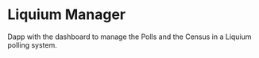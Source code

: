 # Liquium Manager
Dapp with the dashboard to manage the Polls and the Census in a Liquium polling system.
